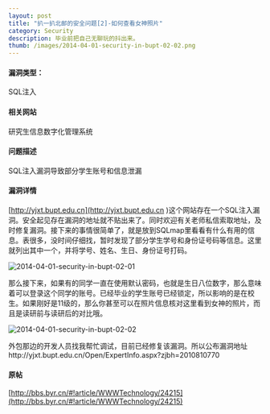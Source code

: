 ```yaml
---
layout: post
title: "扒一扒北邮的安全问题[2]-如何查看女神照片"
category: Security
description: 毕业前把自己无聊玩的抖出来。
thumb: /images/2014-04-01-security-in-bupt-02-02.png
---
```


#### 漏洞类型： 

SQL注入

#### 相关网站

研究生信息数字化管理系统 

#### 问题描述

SQL注入漏洞导致部分学生账号和信息泄漏 

#### 漏洞详情

[http://yjxt.bupt.edu.cn](http://yjxt.bupt.edu.cn )这个网站存在一个SQL注入漏洞。安全起见存在漏洞的地址就不贴出来了。同时欢迎有关老师私信索取地址，及时修复漏洞。接下来的事情很简单了，就是放到SQLmap里看看有什么有用的信息。表很多，没时间仔细找，暂时发现了部分学生学号和身份证号码等信息。这里就列出其中一个，并将学号、姓名、生日、身份证号打码。 

![2014-04-01-security-in-bupt-02-01](//dn-johnwong.qbox.me/images/2014-04-01-security-in-bupt-02-01.png)

那么接下来，如果有的同学一直在使用默认密码，也就是生日八位数字，那么意味着可以登录这个同学的账号。已经毕业的学生账号已经锁定，所以影响的是在校生。如果刚好是11级的，那么你甚至可以在照片信息核对这里看到女神的照片，而且是读研前与读研后的对比哦。 

![2014-04-01-security-in-bupt-02-02](//dn-johnwong.qbox.me/images/2014-04-01-security-in-bupt-02-02.png)

外包那边的开发人员找我帮忙调试，目前已经修复该漏洞。所以公布漏洞地址http://yjxt.bupt.edu.cn/Open/ExpertInfo.aspx?zjbh=2010810770

#### 原帖

[http://bbs.byr.cn/#!article/WWWTechnology/24215](http://bbs.byr.cn/#!article/WWWTechnology/24215)